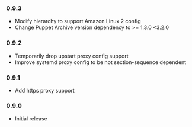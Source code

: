 ### 0.9.3
* Modify hierarchy to support Amazon Linux 2 config
* Change Puppet Archive version dependency to >= 1.3.0 <3.2.0

### 0.9.2
* Temporarily drop upstart proxy config support
* Improve systemd proxy config to be not section-sequence dependent

### 0.9.1
* Add https proxy support

### 0.9.0
* Initial release
